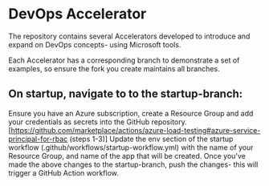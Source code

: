 # DevOps Accelerator

The repository contains several Accelerators developed to introduce and expand on DevOps concepts- using Microsoft tools.

Each Accelerator has a corresponding branch to demonstrate a set of examples, so ensure the fork you create maintains all branches.

## On startup, navigate to to the startup-branch:
Ensure you have an Azure subscription, create a Resource Group and add your credentials as secrets into the GitHub repository. [https://github.com/marketplace/actions/azure-load-testing#azure-service-principal-for-rbac (steps 1-3)]
Update the env section of the startup workflow (.github/workflows/startup-workflow.yml) with the name of your Resource Group, and name of the app that will be created.
Once you've made the above changes to the startup-branch, push the changes- this will trigger a GitHub Action workflow.
